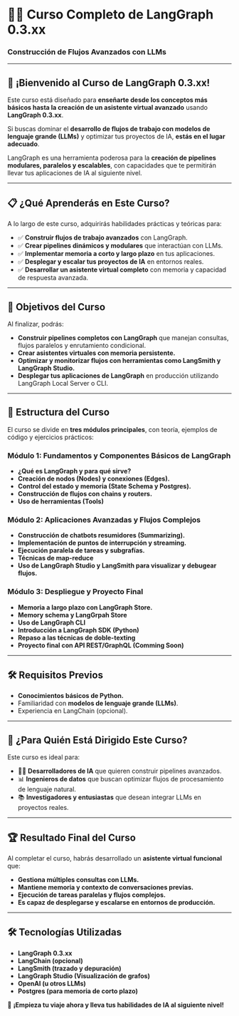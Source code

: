 # 🧑‍💻 Curso Completo de LangGraph 0.3.xx  
### Construcción de Flujos Avanzados con LLMs  

---

## 🚀 **¡Bienvenido al Curso de LangGraph 0.3.xx!**  

Este curso está diseñado para **enseñarte desde los conceptos más básicos hasta la creación de un asistente virtual avanzado** usando **LangGraph 0.3.xx**.  

Si buscas dominar el **desarrollo de flujos de trabajo con modelos de lenguaje grande (LLMs)** y optimizar tus proyectos de IA, **estás en el lugar adecuado**.  

LangGraph es una herramienta poderosa para la **creación de pipelines modulares, paralelos y escalables**, con capacidades que te permitirán llevar tus aplicaciones de IA al siguiente nivel.  

---

## 📋 **¿Qué Aprenderás en Este Curso?**  
A lo largo de este curso, adquirirás habilidades prácticas y teóricas para:  

- ✅ **Construir flujos de trabajo avanzados** con LangGraph.  
- ✅ **Crear pipelines dinámicos y modulares** que interactúan con LLMs.  
- ✅ **Implementar memoria a corto y largo plazo** en tus aplicaciones.  
- ✅ **Desplegar y escalar tus proyectos de IA** en entornos reales.  
- ✅ **Desarrollar un asistente virtual completo** con memoria y capacidad de respuesta avanzada.  

---  

## 🎯 **Objetivos del Curso**  
Al finalizar, podrás:  
- **Construir pipelines completos con LangGraph** que manejan consultas, flujos paralelos y enrutamiento condicional.  
- **Crear asistentes virtuales con memoria persistente.**  
- **Optimizar y monitorizar flujos con herramientas como LangSmith y LangGraph Studio.**  
- **Desplegar tus aplicaciones de LangGraph** en producción utilizando LangGraph Local Server o CLI.  

---  

## 📂 **Estructura del Curso**  

El curso se divide en **tres módulos principales**, con teoría, ejemplos de código y ejercicios prácticos:  

### **Módulo 1: Fundamentos y Componentes Básicos de LangGraph**  
- **¿Qué es LangGraph y para qué sirve?**  
- **Creación de nodos (Nodes) y conexiones (Edges).**  
- **Control del estado y memoria (State Schema y Postgres).**  
- **Construcción de flujos con chains y routers.**  
- **Uso de herramientas (Tools)**

### **Módulo 2: Aplicaciones Avanzadas y Flujos Complejos**  
- **Construcción de chatbots resumidores (Summarizing).**  
- **Implementación de puntos de interrupción y streaming.**  
- **Ejecución paralela de tareas y subgrafías.**  
- **Técnicas de map-reduce**  
- **Uso de LangGraph Studio y LangSmith para visualizar y debugear flujos.**  

### **Módulo 3: Despliegue y Proyecto Final**  
- **Memoria a largo plazo con LangGraph Store.**  
- **Memory schema y LangGrpah Store**  
- **Uso de LangGraph CLI**  
- **Introducción a LangGraph SDK (Python)**  
- **Repaso a las técnicas de doble-texting**  
- **Proyecto final con API REST/GraphQL (Comming Soon)**

---  

## 🛠️ **Requisitos Previos**  
- **Conocimientos básicos de Python.**  
- Familiaridad con **modelos de lenguaje grande (LLMs)**.  
- Experiencia en LangChain (opcional).  

---  

## 📌 **¿Para Quién Está Dirigido Este Curso?**  
Este curso es ideal para:  
- 🧑‍💻 **Desarrolladores de IA** que quieren construir pipelines avanzados.  
- 📊 **Ingenieros de datos** que buscan optimizar flujos de procesamiento de lenguaje natural.  
- 📚 **Investigadores y entusiastas** que desean integrar LLMs en proyectos reales.  

---  

## 🏆 **Resultado Final del Curso**  
Al completar el curso, habrás desarrollado un **asistente virtual funcional** que:  
- **Gestiona múltiples consultas con LLMs.**  
- **Mantiene memoria y contexto de conversaciones previas.**  
- **Ejecución de tareas paralelas y flujos complejos.**  
- **Es capaz de desplegarse y escalarse en entornos de producción.**  

---  

## 🛠️ **Tecnologías Utilizadas**  
- **LangGraph 0.3.xx**  
- **LangChain (opcional)**  
- **LangSmith (trazado y depuración)**  
- **LangGraph Studio (Visualización de grafos)**
- **OpenAI (u otros LLMs)**  
- **Postgres (para memoria de corto plazo)**  


🌟 **¡Empieza tu viaje ahora y lleva tus habilidades de IA al siguiente nivel!**  

